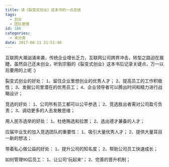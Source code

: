```yaml
---
title: 读《裂变式创业》这本书的一点总结
tags:
  - 创业
  - 团队管理
id: 186
categories:
  - 未分类
date: 2017-06-11 21:51:40
---
```


<span style="font-family: arial, helvetica, sans-serif;">互联网大潮汹涌来袭，传统企业增长乏力，互联网公司跨界冲击，转型之路迫在眉睫。虽然自己还未创业，听到宗毅的《裂变式创业》这本书后记录关键点，万一以后要用的上呢 :)</span>

<span style="font-family: arial, helvetica, sans-serif;">裂变式创业的好处：</span>
<span style="font-family: arial, helvetica, sans-serif;">1、留住企业里想创业的优秀人才；</span>
<span style="font-family: arial, helvetica, sans-serif;">2、提高员工的工作积极性；</span>
<span style="font-family: arial, helvetica, sans-serif;">3、发掘公司里潜在的优秀员工；</span>
<span style="font-family: arial, helvetica, sans-serif;">4、企业领导者可以腾出时间和精力进行战略设计；</span>

<span style="font-family: arial, helvetica, sans-serif;">竞选的好处：</span>
<span style="font-family: arial, helvetica, sans-serif;">1、公司所有员工都可以公平参选；</span>
<span style="font-family: arial, helvetica, sans-serif;">2、竞选胜出者需对公司盈亏负责；</span>
<span style="font-family: arial, helvetica, sans-serif;">3、调动更多的人去发散思维；</span>

<span style="font-family: arial, helvetica, sans-serif;">用人民币选举的好处：</span>
<span style="font-family: arial, helvetica, sans-serif;">1、杜绝贿选和拉票；</span>
<span style="font-family: arial, helvetica, sans-serif;">2、选出德才兼备的人才；</span>

<span style="font-family: arial, helvetica, sans-serif;">应届毕业生的加入竞选团队的重要性：</span>
<span style="font-family: arial, helvetica, sans-serif;">1、吸引大量优秀人才；</span>
<span style="font-family: arial, helvetica, sans-serif;">2、提供大量耳目一新的想法；</span>

<span style="font-family: arial, helvetica, sans-serif;">带着私心做公益的好处：</span>
<span style="font-family: arial, helvetica, sans-serif;">1、提升公司的知名度；</span>
<span style="font-family: arial, helvetica, sans-serif;">2、帮助公司员工快速成长；</span>

<span style="font-family: arial, helvetica, sans-serif;">如何管理90后员工：</span>
<span style="font-family: arial, helvetica, sans-serif;">1、让公司“玩起来”；</span>
<span style="font-family: arial, helvetica, sans-serif;">2、完善的晋升机制；</span>